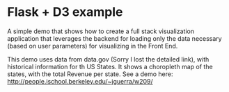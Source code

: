Flask + D3 example
======

A simple demo that shows how to create a full stack visualization application that leverages the backend for loading only the data necessary (based on user parameters) for visualizing in the Front End.

This demo uses data from data.gov (Sorry I lost the detailed link), with historical information for th US States. It shows a choropleth map of the states, with the total Revenue per state. See a demo here: http://people.ischool.berkeley.edu/~jguerra/w209/


